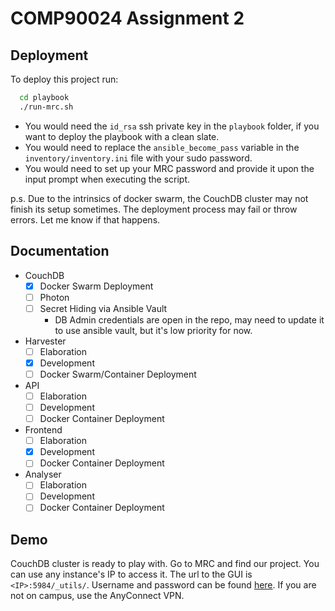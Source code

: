 
# COMP90024 Assignment 2



## Deployment

To deploy this project run:

```bash
  cd playbook
  ./run-mrc.sh
```

- You would need the `id_rsa` ssh private key in the `playbook` folder, if you want to deploy the playbook with a clean slate. 
- You would need to replace the `ansible_become_pass` variable in the `inventory/inventory.ini` file with your sudo password. 
- You would need to set up your MRC password and provide it upon the input prompt when executing the script.

p.s. Due to the intrinsics of docker swarm, the CouchDB cluster may not finish its setup sometimes. The deployment process may fail or throw errors. Let me know if that happens. 

## Documentation

- CouchDB
    - [x] Docker Swarm Deployment
    - [ ] Photon
    - [ ] Secret Hiding via Ansible Vault
        - DB Admin credentials are open in the repo, may need to update it to use ansible vault, but it's low priority for now.
- Harvester
    - [ ] Elaboration
    - [x] Development
    - [ ] Docker Swarm/Container Deployment
- API
    - [ ] Elaboration
    - [ ] Development
    - [ ] Docker Container Deployment
- Frontend
    - [ ] Elaboration
    - [x] Development
    - [ ] Docker Container Deployment
- Analyser
    - [ ] Elaboration
    - [ ] Development
    - [ ] Docker Container Deployment
    
## Demo
CouchDB cluster is ready to play with. Go to MRC and find our project. You can use any instance's IP to access it. The url to the GUI is `<IP>:5984/_utils/`. Username and password can be found [here](/playbook/variables/couchdb-vars.yaml#L6-L7).
If you are not on campus, use the AnyConnect VPN.
